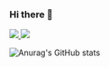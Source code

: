 ### Hi there 👋

<!--
**min-su08/min-su08** is a ✨ _special_ ✨ repository because its `README.md` (this file) appears on your GitHub profile.

Here are some ideas to get you started:

- 🔭 I’m currently working on ...
- 🌱 I’m currently learning ...
- 👯 I’m looking to collaborate on ...
- 🤔 I’m looking for help with ...
- 💬 Ask me about ...
- 📫 How to reach me: ...
- 😄 Pronouns: ...
- ⚡ Fun fact: ...
-->
<span>
  <a href="https://www.instagram.com/m.in_su07/">
    <img src="https://img.shields.io/badge/Instagram-ff69b4?style=plastic&logo=Instagram&logoColor=white"/>
  </a>
</span>
<img src="https://img.shields.io/badge/android-34A853?style=flat&logo=android&logoColor=white"/></a>&nbsp

![Anurag's GitHub stats](https://github-readme-stats.vercel.app/api?username=min-su08&show_icons=true&theme=dark)



